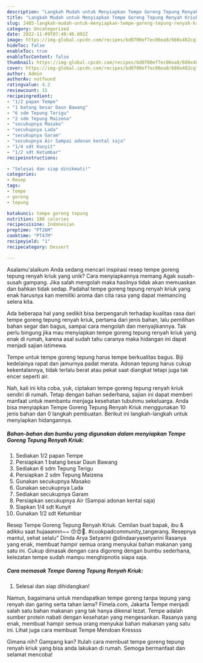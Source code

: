 ```yaml
---
description: "Langkah Mudah untuk Menyiapkan Tempe Goreng Tepung Renyah Kriuk{ yang Enak Banget"
title: "Langkah Mudah untuk Menyiapkan Tempe Goreng Tepung Renyah Kriuk{ yang Enak Banget"
slug: 2485-langkah-mudah-untuk-menyiapkan-tempe-goreng-tepung-renyah-kriuk-yang-enak-banget
category: Uncategorized
date: 2022-11-09T07:49:46.092Z
image: https://img-global.cpcdn.com/recipes/bd0700ef7ec06ea8/680x482cq70/tempe-goreng-tepung-renyah-kriuk-foto-resep-utama.jpg
hideToc: false
enableToc: true
enableTocContent: false
thumbnail: https://img-global.cpcdn.com/recipes/bd0700ef7ec06ea8/680x482cq70/tempe-goreng-tepung-renyah-kriuk-foto-resep-utama.jpg
cover: https://img-global.cpcdn.com/recipes/bd0700ef7ec06ea8/680x482cq70/tempe-goreng-tepung-renyah-kriuk-foto-resep-utama.jpg
author: Admin
authorAv: notfound
ratingvalue: 4.2
reviewcount: 15
recipeingredient:
- "1/2 papan Tempe"
- "1 batang besar Daun Bawang"
- "6 sdm Tepung Terigu"
- "2 sdm Tepung Maizena"
- "secukupnya Masako"
- "secukupnya Lada"
- "secukupnya Garam"
- "secukupnya Air Sampai adonan kental saja"
- "1/4 sdt Kunyit"
- "1/2 sdt Ketumbar"
recipeinstructions:

- "Selesai dan siap dinikmati!"
categories:
- Resep
tags:
- tempe
- goreng
- tepung

katakunci: tempe goreng tepung 
nutrition: 188 calories
recipecuisine: Indonesian
preptime: "PT26M"
cooktime: "PT47M"
recipeyield: "1"
recipecategory: Dessert

---
```



Asalamu'alaikum Anda sedang mencari inspirasi resep tempe goreng tepung renyah kriuk yang unik? Cara menyiapkannya memang Agak susah-susah gampang. Jika salah mengolah maka hasilnya tidak akan memuaskan dan bahkan tidak sedap. Padahal tempe goreng tepung renyah kriuk yang enak harusnya kan memiliki aroma dan cita rasa yang dapat memancing selera kita.


Ada beberapa hal yang sedikit bisa berpengaruh terhadap kualitas rasa dari tempe goreng tepung renyah kriuk, pertama dari jenis bahan, lalu pemilihan bahan segar dan bagus, sampai cara mengolah dan menyajikannya. Tak perlu bingung jika mau menyiapkan tempe goreng tepung renyah kriuk yang enak di rumah, karena asal sudah tahu caranya maka hidangan ini dapat menjadi sajian istimewa.

Tempe untuk tempe goreng tepung harus tempe berkualitas bagus. Biji kedelainya rapat dan jamurnya padat merata. Adonan tepung harus cukup kekentalannya, tidak terlalu berat atau pekat saat diangkat tetapi juga tak encer seperti air.


Nah, kali ini kita coba, yuk, ciptakan tempe goreng tepung renyah kriuk sendiri di rumah. Tetap dengan bahan sederhana, sajian ini dapat memberi manfaat untuk membantu menjaga kesehatan tubuhmu sekeluarga. Anda bisa menyiapkan Tempe Goreng Tepung Renyah Kriuk menggunakan 10 jenis bahan dan 0 langkah pembuatan. Berikut ini langkah-langkah untuk menyiapkan hidangannya.

<!--inarticleads1-->

##### Bahan-bahan dan bumbu yang digunakan dalam menyiapkan Tempe Goreng Tepung Renyah Kriuk:

1. Sediakan 1/2 papan Tempe
1. Persiapkan 1 batang besar Daun Bawang
1. Sediakan 6 sdm Tepung Terigu
1. Persiapkan 2 sdm Tepung Maizena
1. Gunakan secukupnya Masako
1. Gunakan secukupnya Lada
1. Sediakan secukupnya Garam
1. Persiapkan secukupnya Air (Sampai adonan kental saja)
1. Siapkan 1/4 sdt Kunyit
1. Gunakan 1/2 sdt Ketumbar


Resep Tempe Goreng Tepung Renyah Kriuk. Cemilan buat bapak, ibu &amp; adikku saat hujaaannn~~ 😚😍👏. #cookpadcommunity_tangerang. Resepnya mantul, sehat selalu&#34; Dinda Arya Setyarini @dindaaryasetyarini Rasanya yang enak, membuat hampir semua orang menyukai bahan makanan yang satu ini. Cukup dimasak dengan cara digoreng dengan bumbu sederhana, kelezatan tempe sudah mampu menghipnotis siapa saja. 

<!--inarticleads2-->

##### Cara memasak Tempe Goreng Tepung Renyah Kriuk:


1. Selesai dan siap dihidangkan!

Namun, bagaimana untuk mendapatkan tempe goreng tanpa tepung yang renyah dan garing serta tahan lama? Fimela.com, Jakarta Tempe menjadi salah satu bahan makanan yang tak hanya dikenal lezat. Tempe adalah sumber protein nabati dengan kesehatan yang mengesankan. Rasanya yang enak, membuat hampir semua orang menyukai bahan makanan yang satu ini. Lihat juga cara membuat Tempe Mendoan Kressss 

Gimana nih? Gampang kan? Itulah cara membuat tempe goreng tepung renyah kriuk yang bisa anda lakukan di rumah. Semoga bermanfaat dan selamat mencoba!
